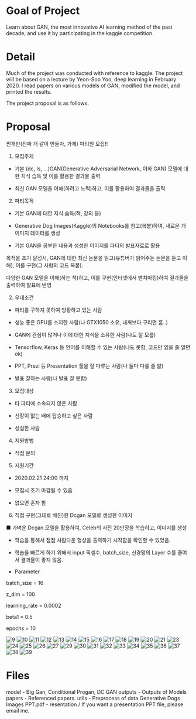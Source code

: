 # Goal of Project
Learn about GAN, the most innovative AI learning method of the past decade, and use it by participating in the kaggle competition.


# Detail
Much of the project was conducted with reference to kaggle. The project will be based on a lecture by Yeon-Soo Yoo, deep learning in February 2020. I read papers on various models of GAN, modified the model, and printed the results.

The project proposal is as follows.


# Proposal
찐개만(진짜 개 같이 만들자, 가제) 파티원 모집!!


1. 모집주제

- 기본 (dc, ls, ...)GAN(Generative Adversarial Network, 이하 GAN) 모델에 대한 지식 습득 및 이를 활용한 결과물 출력

- 최신 GAN 모델을 이해(하려고 노력)하고, 이를 활용하여 결과물을 출력


2. 파티목적

- 기본 GAN에 대한 지식 습득(책, 강의 등)

- Generative Dog Images(Kaggle)의 Notebooks를 참고(복붙)하여, 새로운 개 이미지 데이터를 생성

- 기본 GAN을 공부한 내용과 생성한 이미지를 파티의 발표자료로 활용

목적을 조기 달성시, GAN에 대한 최신 논문을 읽고(유튜버가 읽어주는 논문을 듣고 이해), 이를 구현(그 사람의 코드 복붙).

다양한 GAN 모델을 이해(하는 척)하고, 이를 구현(인터넷에서 밴치마킹)하여 결과물을 출력하여 발표에 반영



2. 우대조건

- 파티를 구하지 못하여 방황하고 있는 사람

- 성능 좋은 GPU를 소지한 사람(나 GTX1050 소유, 내꺼보다 구리면 흠..)

- GAN에 관심이 많거나 이에 대한 지식을 소유한 사람(나도 잘 모름)

- Tensorflow, Keras 등 언어를 이해할 수 있는 사람(나도 못함, 코드만 읽을 줄 알면 ok)

- PPT, Prezi 등 Presentation 툴을 잘 다루는 사람(나 둘다 다룰 줄 앎)

- 발표 잘하는 사람(나 발표 잘 못함)


3. 모집대상

- 타 파티에 소속되지 않은 사람

- 선장이 없는 배에 탑승하고 싶은 사람

- 성실한 사람


4. 지원방법

- 직접 문의


5. 지원기간

- 2020.02.21 24:00 까지

- 모집시 조기 마감될 수 있음

- 없으면 혼자 함


6. 직접 구현(그대로 배낀)한 Dcgan 모델로 생성한 이미지

■ 가벼운 Dcgan 모델을 활용하여, Celeb의 사진 20만장을 학습하고, 이미지를 생성



- 학습을 통해서 점점 사람다운 형상을 출력하기 시작함을 확인할 수 있었음.

- 학습을 빠르게 하기 위해서 input 픽셀수, batch_size, 신경망의 Layer 수를 줄여서 결과물이 좋지 않음.

- Parameter

batch_size = 16

z_dim = 100

learning_rate = 0.0002

beta1 = 0.5

epochs = 10

![9](https://user-images.githubusercontent.com/59387983/83408790-37469b80-a44e-11ea-969f-58a768c1dd5e.png)
![10](https://user-images.githubusercontent.com/59387983/83408792-37df3200-a44e-11ea-914b-f6e6d596f1c8.png)
![11](https://user-images.githubusercontent.com/59387983/83408795-3877c880-a44e-11ea-8cf9-88fee703c896.png)
![12](https://user-images.githubusercontent.com/59387983/83408797-39105f00-a44e-11ea-8bcb-48185d7deca5.png)
![13](https://user-images.githubusercontent.com/59387983/83408798-39105f00-a44e-11ea-8d26-feb52b639729.png)
![14](https://user-images.githubusercontent.com/59387983/83408802-39a8f580-a44e-11ea-8e3e-1e9ba8eb25f0.png)
![15](https://user-images.githubusercontent.com/59387983/83408805-3a418c00-a44e-11ea-83c9-49b03c05eba1.png)
![16](https://user-images.githubusercontent.com/59387983/83408806-3a418c00-a44e-11ea-9c00-f8caa819fdfe.png)
![17](https://user-images.githubusercontent.com/59387983/83408808-3ada2280-a44e-11ea-9dcf-17d529d03aec.png)
![18](https://user-images.githubusercontent.com/59387983/83408810-3b72b900-a44e-11ea-9e7c-d4d9f04db954.png)
![19](https://user-images.githubusercontent.com/59387983/83408811-3b72b900-a44e-11ea-9c37-9fbad2ba6dc4.png)
![20](https://user-images.githubusercontent.com/59387983/83408812-3c0b4f80-a44e-11ea-8a82-f2d7122c1a5a.png)
![21](https://user-images.githubusercontent.com/59387983/83408813-3c0b4f80-a44e-11ea-807b-515eca2ec478.png)
![23](https://user-images.githubusercontent.com/59387983/83408816-3d3c7c80-a44e-11ea-8404-5f340e63306c.png)
![24](https://user-images.githubusercontent.com/59387983/83408818-3d3c7c80-a44e-11ea-9e10-7d20d4477325.png)
![25](https://user-images.githubusercontent.com/59387983/83408819-3dd51300-a44e-11ea-80c7-4da2eda34e01.png)
![26](https://user-images.githubusercontent.com/59387983/83408823-3e6da980-a44e-11ea-8a33-6ca5544ecdcb.png)
![27](https://user-images.githubusercontent.com/59387983/83408827-3e6da980-a44e-11ea-9f36-4594ddd03e2f.png)
![29](https://user-images.githubusercontent.com/59387983/83408828-3f064000-a44e-11ea-8844-dbadb71b6822.png)
![30](https://user-images.githubusercontent.com/59387983/83408830-3f9ed680-a44e-11ea-8c41-1a89b8f314ec.png)
![31](https://user-images.githubusercontent.com/59387983/83408833-3f9ed680-a44e-11ea-957c-8ed71e6ea7ca.png)
![32](https://user-images.githubusercontent.com/59387983/83408834-40376d00-a44e-11ea-9351-9bd3feed58b4.png)
![33](https://user-images.githubusercontent.com/59387983/83408835-40d00380-a44e-11ea-956b-f0186292e403.png)
![34](https://user-images.githubusercontent.com/59387983/83408837-40d00380-a44e-11ea-9dde-c72295ce5dc9.png)
![35](https://user-images.githubusercontent.com/59387983/83408839-41689a00-a44e-11ea-8085-7cf0f58baf97.png)
![36](https://user-images.githubusercontent.com/59387983/83408840-41689a00-a44e-11ea-815f-d619e37a164c.png)
![37](https://user-images.githubusercontent.com/59387983/83408842-42013080-a44e-11ea-8011-16adfe7da39a.png)
![38](https://user-images.githubusercontent.com/59387983/83408843-4299c700-a44e-11ea-9dd8-6c4dc032bffe.png)
![39](https://user-images.githubusercontent.com/59387983/83408844-4299c700-a44e-11ea-895f-e9af3d94a4b1.png)


# Files
model - Big Gan, Conditional Progan, DC GAN
outputs	- Outputs of Models
papers - Referenced papers.
utils - Preprocess of data
Generative Dogs Images PPT.pdf - resentation / If you want a presentation PPT file, please email me.
